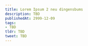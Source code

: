 ```yaml
---
title: Lorem Ipsum 2 neu dingensbums
description: TBD
publishedAt: 2999-12-09
tags:
- TBD
tldr: TBD
tweet: TBD
---
```


## 
